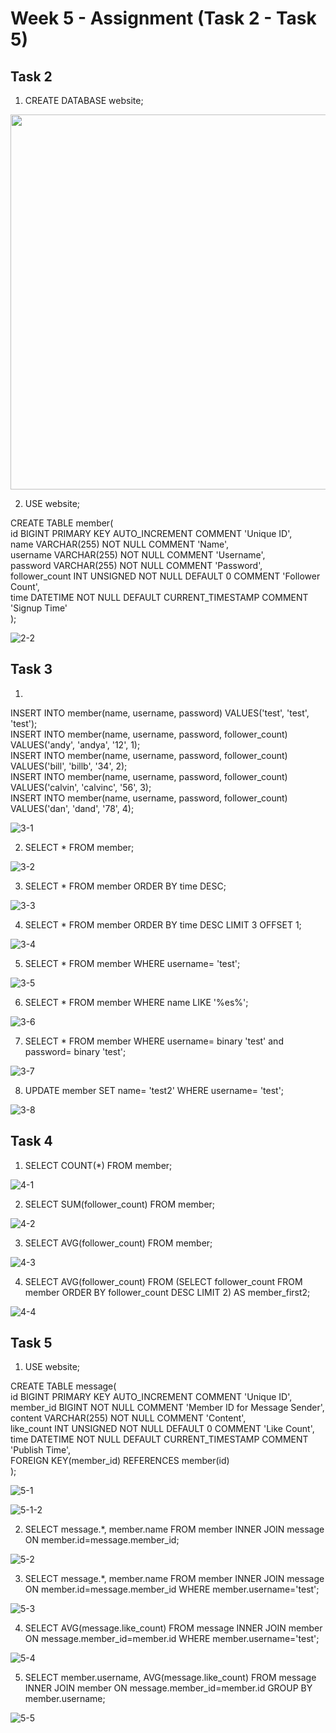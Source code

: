 # Week 5 - Assignment (Task 2 - Task 5)

## Task 2
1. CREATE DATABASE website;    


<img src="screenshots/2-1.png" width="600" height="600" />  



2. USE website;
 
CREATE TABLE member(  
    id BIGINT PRIMARY KEY AUTO_INCREMENT COMMENT 'Unique ID',  
    name VARCHAR(255) NOT NULL COMMENT 'Name',  
    username VARCHAR(255) NOT NULL COMMENT 'Username',  
    password VARCHAR(255) NOT NULL COMMENT 'Password',  
    follower_count INT UNSIGNED NOT NULL DEFAULT 0 COMMENT 'Follower Count',  
    time DATETIME NOT NULL DEFAULT CURRENT_TIMESTAMP COMMENT 'Signup Time'  
);  


![2-2](screenshots/2-2.png)   


## Task 3
1.
INSERT INTO member(name, username, password) VALUES('test', 'test', 'test');  
INSERT INTO member(name, username, password, follower_count) VALUES('andy', 'andya', '12', 1);  
INSERT INTO member(name, username, password, follower_count) VALUES('bill', 'billb', '34', 2);  
INSERT INTO member(name, username, password, follower_count) VALUES('calvin', 'calvinc', '56', 3);  
INSERT INTO member(name, username, password, follower_count) VALUES('dan', 'dand', '78', 4);  


![3-1](screenshots/3-1.png)   


2. SELECT * FROM member;  


![3-2](screenshots/3-2.png)   



3. SELECT * FROM member ORDER BY time DESC;  


![3-3](screenshots/3-3.png)   

4. SELECT * FROM member ORDER BY time DESC LIMIT 3 OFFSET 1;  


![3-4](screenshots/3-4.png)   


5. SELECT * FROM member WHERE username= 'test';  


![3-5](screenshots/3-5.png)   


6. SELECT * FROM member WHERE name LIKE '%es%';  


![3-6](screenshots/3-6.png)   


7. SELECT * FROM member WHERE username= binary 'test' and password= binary 'test';  


![3-7](screenshots/3-7.png)   


8. UPDATE member SET name= 'test2' WHERE username= 'test';  


![3-8](screenshots/3-8.png)   





## Task 4
1. SELECT COUNT(*) FROM member;  


![4-1](screenshots/4-1.png)  


2. SELECT SUM(follower_count) FROM member;  


![4-2](screenshots/4-2.png)  


3. SELECT AVG(follower_count) FROM member;  


![4-3](screenshots/4-3.png)  


4. SELECT AVG(follower_count) FROM (SELECT follower_count FROM member ORDER BY follower_count DESC LIMIT 2) AS member_first2;  


![4-4](screenshots/4-4.png)  





## Task 5
1. USE website;  

CREATE TABLE message(  
    id BIGINT PRIMARY KEY AUTO_INCREMENT COMMENT 'Unique ID',  
    member_id BIGINT NOT NULL COMMENT 'Member ID for Message Sender',  
    content VARCHAR(255) NOT NULL COMMENT 'Content',  
    like_count INT UNSIGNED NOT NULL DEFAULT 0 COMMENT 'Like Count',  
    time DATETIME NOT NULL DEFAULT CURRENT_TIMESTAMP COMMENT 'Publish Time',  
    FOREIGN KEY(member_id) REFERENCES member(id)  
);  


![5-1](screenshots/5-1.png)   



![5-1-2](screenshots/5-1-2.png)   



2. SELECT message.*, member.name FROM member INNER JOIN message ON member.id=message.member_id;  


![5-2](screenshots/5-2.png)   


3. SELECT message.*, member.name FROM member INNER JOIN message ON member.id=message.member_id WHERE member.username='test';  


![5-3](screenshots/5-3.png)   


4. SELECT AVG(message.like_count) FROM message INNER JOIN member ON message.member_id=member.id WHERE member.username='test';  


![5-4](screenshots/5-4.png)   


5. SELECT member.username, AVG(message.like_count) FROM message INNER JOIN member ON message.member_id=member.id GROUP BY member.username;  


![5-5](screenshots/5-5.png)   








